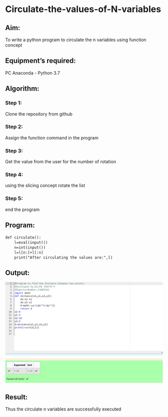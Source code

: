# Circulate-the-values-of-N-variables
## Aim:
To write a python program to circulate the n variables using function concept
## Equipment’s required:
PC
Anaconda - Python 3.7
## Algorithm: 
### Step 1: 
Clone the repository from github
### Step 2: 
Assign the function command in the program
### Step 3: 
Get the value from the user for the number of rotation
### Step 4: 
using the slicing concept rotate the list
### Step 5: 
end the program
## Program:
```
def circulate():
    l=eval(input())
    n=int(input())
    l=l[n:]+l[:n]
    print("After circulating the values are:",l)
```
## Output:
![output](output2.png)
## Result:
Thus the circulate n variables are successfully executed